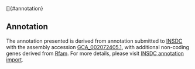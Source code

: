 []{#annotation}

Annotation
----------

The annotation presented is derived from annotation submitted to
[INSDC](http://www.insdc.org) with the assembly accession
[GCA\_002072405.1](http://www.ebi.ac.uk/ena/data/view/GCA_002072405.1),
with additional non-coding genes derived from
[Rfam](http://rfam.xfam.org/). For more details, please visit [INSDC
annotation
import](http://ensemblgenomes.org/info/data/insdc_annotation).

